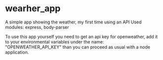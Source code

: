 # wearher_app
A simple app showing the weather, my first time using an API
Used modules: express, body-parser

To use this app yourself you need to get an api key for openweather, add it to 
your environmental variables under the name: "OPENWEATHER_API_KEY" than you can
proceed as usual with a node application.